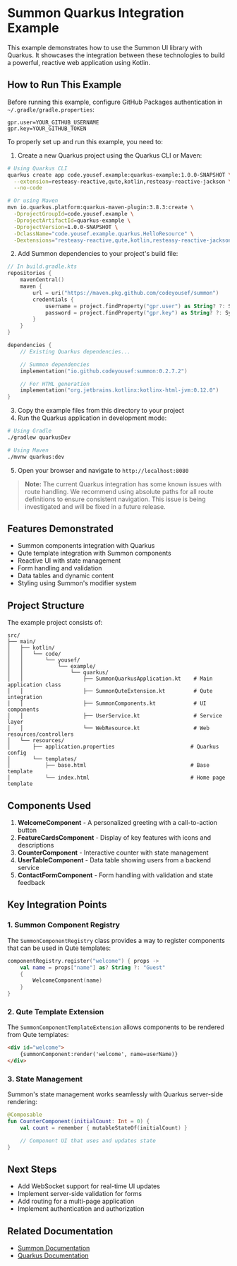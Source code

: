 # Summon Quarkus Integration Example

This example demonstrates how to use the Summon UI library with Quarkus. It showcases the integration between these technologies to build a powerful, reactive web application using Kotlin.

## How to Run This Example

Before running this example, configure GitHub Packages authentication in `~/.gradle/gradle.properties`:

```properties
gpr.user=YOUR_GITHUB_USERNAME
gpr.key=YOUR_GITHUB_TOKEN
```

To properly set up and run this example, you need to:

1. Create a new Quarkus project using the Quarkus CLI or Maven:

```bash
# Using Quarkus CLI
quarkus create app code.yousef.example:quarkus-example:1.0.0-SNAPSHOT \
  --extension=resteasy-reactive,qute,kotlin,resteasy-reactive-jackson \
  --no-code

# Or using Maven
mvn io.quarkus.platform:quarkus-maven-plugin:3.8.3:create \
  -DprojectGroupId=code.yousef.example \
  -DprojectArtifactId=quarkus-example \
  -DprojectVersion=1.0.0-SNAPSHOT \
  -DclassName="code.yousef.example.quarkus.HelloResource" \
  -Dextensions="resteasy-reactive,qute,kotlin,resteasy-reactive-jackson"
```

2. Add Summon dependencies to your project's build file:

```kotlin
// In build.gradle.kts
repositories {
    mavenCentral()
    maven {
        url = uri("https://maven.pkg.github.com/codeyousef/summon")
        credentials {
            username = project.findProperty("gpr.user") as String? ?: System.getenv("GITHUB_ACTOR")
            password = project.findProperty("gpr.key") as String? ?: System.getenv("GITHUB_TOKEN")
        }
    }
}

dependencies {
    // Existing Quarkus dependencies...

    // Summon dependencies
    implementation("io.github.codeyousef:summon:0.2.7.2")

    // For HTML generation
    implementation("org.jetbrains.kotlinx:kotlinx-html-jvm:0.12.0")
}
```

3. Copy the example files from this directory to your project
4. Run the Quarkus application in development mode:

```bash
# Using Gradle
./gradlew quarkusDev

# Using Maven
./mvnw quarkus:dev
```

5. Open your browser and navigate to `http://localhost:8080`

> **Note:** The current Quarkus integration has some known issues with route handling. We recommend using absolute paths for all route definitions to ensure consistent navigation. This issue is being investigated and will be fixed in a future release.

## Features Demonstrated

- Summon components integration with Quarkus
- Qute template integration with Summon components
- Reactive UI with state management
- Form handling and validation
- Data tables and dynamic content
- Styling using Summon's modifier system

## Project Structure

The example project consists of:

```
src/
├── main/
│   ├── kotlin/
│   │   └── code/
│   │       └── yousef/
│   │           └── example/
│   │               └── quarkus/
│   │                   ├── SummonQuarkusApplication.kt    # Main application class
│   │                   ├── SummonQuteExtension.kt         # Qute integration
│   │                   ├── SummonComponents.kt            # UI components
│   │                   ├── UserService.kt                 # Service layer
│   │                   └── WebResource.kt                 # Web resources/controllers
│   └── resources/
│       ├── application.properties                        # Quarkus config
│       └── templates/
│           ├── base.html                                 # Base template
│           └── index.html                                # Home page template
```

## Components Used

1. **WelcomeComponent** - A personalized greeting with a call-to-action button
2. **FeatureCardsComponent** - Display of key features with icons and descriptions
3. **CounterComponent** - Interactive counter with state management
4. **UserTableComponent** - Data table showing users from a backend service
5. **ContactFormComponent** - Form handling with validation and state feedback

## Key Integration Points

### 1. Summon Component Registry

The `SummonComponentRegistry` class provides a way to register components that can be used in Qute templates:

```kotlin
componentRegistry.register("welcome") { props ->
    val name = props["name"] as? String ?: "Guest"
    {
        WelcomeComponent(name)
    }
}
```

### 2. Qute Template Extension

The `SummonComponentTemplateExtension` allows components to be rendered from Qute templates:

```html
<div id="welcome">
    {summonComponent:render('welcome', name=userName)}
</div>
```

### 3. State Management

Summon's state management works seamlessly with Quarkus server-side rendering:

```kotlin
@Composable
fun CounterComponent(initialCount: Int = 0) {
    val count = remember { mutableStateOf(initialCount) }

    // Component UI that uses and updates state
}
```

## Next Steps

- Add WebSocket support for real-time UI updates
- Implement server-side validation for forms
- Add routing for a multi-page application
- Implement authentication and authorization

## Related Documentation

- [Summon Documentation](../../README.md)
- [Quarkus Documentation](https://quarkus.io/guides/) 
